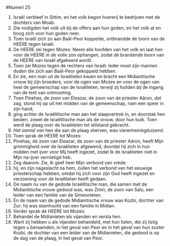 #Numeri 25
1. Israël verbleef in Sittim, en het volk begon hoererij te bedrijven met de dochters van Moab.
2. Die nodigden het volk uit bij de offers aan hun goden, en het volk at en boog zich voor hun goden neer.
3. Toen Israël zich zo aan Baäl-Peor koppelde, ontbrandde de toorn van de HEERE tegen Israël.
4. De HEERE zei tegen Mozes: Neem alle hoofden van het volk en laat hen voor de HEERE in de volle zon ophangen, zodat de brandende toorn van de HEERE van Israël afgekeerd wordt.
5. Toen zei Mozes tegen de rechters van Israël: Ieder moet zijn mannen doden die zich aan Baäl-Peor gekoppeld hebben.
6. En zie, een man uit de Israëlieten kwam en bracht een Midianitische *vrouw* bij zijn broeders, voor de ogen van Mozes en voor de ogen van heel de gemeenschap van de Israëlieten, terwijl zij huilden *bij* de ingang van de tent van ontmoeting.
7. Toen Pinehas, de zoon van Eleazar, de zoon van de priester Aäron, *dat* zag, stond hij op uit het midden van de gemeenschap, nam een speer in zijn hand,
8. ging achter de Israëlitische man aan het slaapvertrek in, en doorstak hen beiden, zowel de Israëlitische man als de vrouw, door hun buik. Toen werd de plaag over de Israëlieten tot stilstand gebracht.
9. *Het aantal van* hen die aan de plaag stierven, was vierentwintigduizend.
10. Toen sprak de HEERE tot Mozes:
11. Pinehas, de zoon van Eleazar, de zoon van de priester Aäron, heeft Mijn grimmigheid over de Israëlieten afgewend, doordat hij zich in hun midden met ijver voor Mij heeft ingezet, zodat Ik de Israëlieten niet in Mijn na-ijver vernietigd heb.
12. Zeg daarom: Zie, Ik geef hem Mijn verbond van vrede:
13. hij, en zijn nageslacht na hem, zullen het verbond van het eeuwige priesterschap hebben, omdat hij zich voor zijn God heeft ingezet en verzoening voor de Israëlieten heeft gedaan.
14. De naam nu van de gedode Israëlitische man, die samen met de Midianitische *vrouw* gedood was, was Zimri, de zoon van Salu, een leider van een familie van de Simeonieten.
15. En de naam van de gedode Midianitische vrouw was Kozbi, dochter van Zur; hij was stamhoofd van een familie in Midian.
16. Verder sprak de HEERE tot Mozes:
17. Behandel de Midianieten als vijanden en versla hen.
18. Want zij hebben u als vijanden behandeld, met hun listen, die zij listig tegen u beraamden, in het geval van Peor en in het geval van hun zuster Kozbi, de dochter van een leider van de Midianieten, die gedood is op de dag van de plaag, in het geval van Peor.
